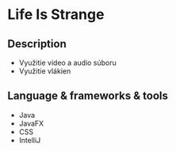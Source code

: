 <h1>Life Is Strange</h1>
<h2>Description</h2>
<ul>
  <li>Využitie video a audio súboru</li>
  <li>Využitie vlákien</li>
</ul>
<h2>Language & frameworks & tools</h2>
<ul>
  <li>Java</li>
  <li>JavaFX</li>
  <li>CSS</li>
  <li>IntelliJ</li>
</ul>
